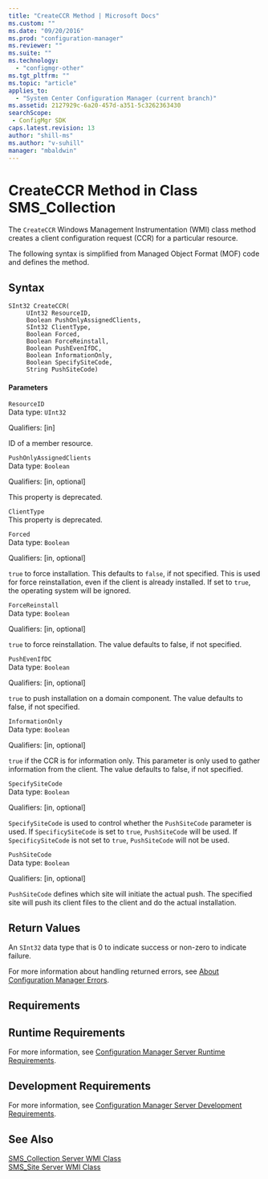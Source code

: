 ```yaml
---
title: "CreateCCR Method | Microsoft Docs"
ms.custom: ""
ms.date: "09/20/2016"
ms.prod: "configuration-manager"
ms.reviewer: ""
ms.suite: ""
ms.technology:
  - "configmgr-other"
ms.tgt_pltfrm: ""
ms.topic: "article"
applies_to:
  - "System Center Configuration Manager (current branch)"
ms.assetid: 2127929c-6a20-457d-a351-5c3262363430searchScope: - ConfigMgr SDK
caps.latest.revision: 13
author: "shill-ms"
ms.author: "v-suhill"
manager: "mbaldwin"
---
```

# CreateCCR Method in Class SMS_Collection
The `CreateCCR` Windows Management Instrumentation (WMI) class method creates a client configuration request (CCR) for a particular resource.  

 The following syntax is simplified from Managed Object Format (MOF) code and defines the method.  

## Syntax  

```  
SInt32 CreateCCR(  
     UInt32 ResourceID,  
     Boolean PushOnlyAssignedClients,  
     SInt32 ClientType,  
     Boolean Forced,  
     Boolean ForceReinstall,  
     Boolean PushEvenIfDC,  
     Boolean InformationOnly,  
     Boolean SpecifySiteCode,   
     String PushSiteCode)  

```  

#### Parameters  
 `ResourceID`  
 Data type: `UInt32`  

 Qualifiers: [in]  

 ID of a member resource.  

 `PushOnlyAssignedClients`  
 Data type: `Boolean`  

 Qualifiers: [in, optional]  

 This property is deprecated.  

 `ClientType`  
 This property is deprecated.  

 `Forced`  
 Data type: `Boolean`  

 Qualifiers: [in, optional]  

 `true` to force installation. This defaults to `false`, if not specified. This is used for force reinstallation, even if the client is already installed. If set to `true`, the operating system will be ignored.  

 `ForceReinstall`  
 Data type: `Boolean`  

 Qualifiers: [in, optional]  

 `true` to force reinstallation. The value defaults to false, if not specified.  

 `PushEvenIfDC`  
 Data type: `Boolean`  

 Qualifiers: [in, optional]  

 `true` to push installation on a domain component. The value defaults to false, if not specified.  

 `InformationOnly`  
 Data type: `Boolean`  

 Qualifiers: [in, optional]  

 `true` if the CCR is for information only. This parameter is only used to gather information from the client. The value defaults to false, if not specified.  

 `SpecifySiteCode`  
 Data type: `Boolean`  

 Qualifiers: [in, optional]  

 `SpecifySiteCode` is used to control whether the `PushSiteCode` parameter is used. If `SpecificySiteCode` is set to `true`, `PushSiteCode` will be used. If `SpecificySiteCode` is not set to `true`, `PushSiteCode` will not be used.  

 `PushSiteCode`  
 Data type: `Boolean`  

 Qualifiers: [in, optional]  

 `PushSiteCode` defines which site will initiate the actual push. The specified site will push its client files to the client and do the actual installation.  

## Return Values  
 An  `SInt32` data type that is 0 to indicate success or non-zero to indicate failure.  

 For more information about handling returned errors, see [About Configuration Manager Errors](../../../../../develop/core/understand/about-configuration-manager-errors.md).  

## Requirements  

## Runtime Requirements  
 For more information, see [Configuration Manager Server Runtime Requirements](../../../../../develop/core/reqs/server-runtime-requirements.md).  

## Development Requirements  
 For more information, see [Configuration Manager Server Development Requirements](../../../../../develop/core/reqs/server-development-requirements.md).  

## See Also  
 [SMS_Collection Server WMI Class](../../../../../develop/reference/core/clients/collections/sms_collection-server-wmi-class.md)   
 [SMS_Site Server WMI Class](../../../../../develop/reference/core/servers/configure/sms_site-server-wmi-class.md)
